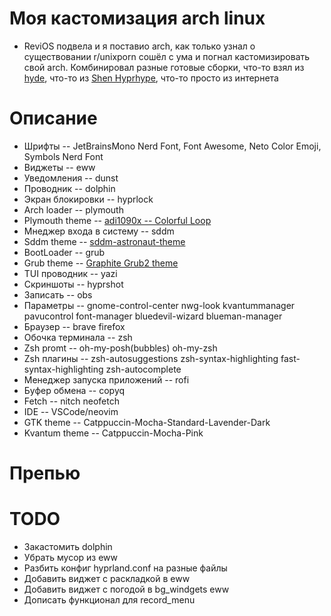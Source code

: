 # Моя кастомизация arch linux
* ReviOS подвела и я поставио arch, как только узнал о существовании r/unixporn сошёл с ума и погнал кастомизировать свой arch. Комбинировал разные готовые сборки, что-то взял из [hyde](https://github.com/prasanthrangan/hyprdots), что-то из [Shen Hyprhype](https://github.com/Shentxt/Hyprhype), что-то просто из интернета
# Описание
* Шрифты -- JetBrainsMono Nerd Font, Font Awesome, Neto Color Emoji, Symbols Nerd Font
* Виджеты -- eww
* Уведомления -- dunst
* Проводник -- dolphin
* Экран блокировки -- hyprlock
* Arch loader -- plymouth
* Plymouth theme -- [adi1090x -- Colorful Loop](https://github.com/adi1090x/plymouth-themes)
* Мнеджер входа в систему -- sddm
* Sddm theme -- [sddm-astronaut-theme](https://github.com/Keyitdev/sddm-astronaut-theme)
* BootLoader -- grub
* Grub theme -- [Graphite Grub2 theme](https://github.com/vinceliuice/Graphite-gtk-theme/tree/main/other/grub2)
* TUI проводник -- yazi
* Скриншоты -- hyprshot
* Записать -- obs
* Параметры -- gnome-control-center nwg-look kvantummanager pavucontrol font-manager bluedevil-wizard blueman-manager 
* Браузер -- brave firefox
* Обочка терминала -- zsh
* Zsh promt -- oh-my-posh(bubbles) oh-my-zsh
* Zsh плагины -- zsh-autosuggestions zsh-syntax-highlighting fast-syntax-highlighting zsh-autocomplete 
* Менеджер запуска приложений -- rofi
* Буфер обмена -- copyq
* Fetch -- nitch neofetch
* IDE -- VSCode/neovim
* GTK theme -- Catppuccin-Mocha-Standard-Lavender-Dark
* Kvantum theme -- Catppuccin-Mocha-Pink
# Препью
# TODO
* Закастомить dolphin
* Убрать мусор из eww
* Разбить конфиг hyprland.conf на разные файлы
* Добавить виджет с раскладкой в eww
* Добавить виджет с погодой в bg_windgets eww
* Дописать функционал для record_menu
